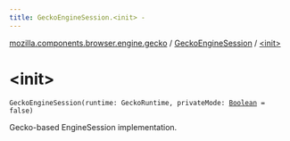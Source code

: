 ```yaml
---
title: GeckoEngineSession.<init> - 
---
```


[mozilla.components.browser.engine.gecko](../index.html) / [GeckoEngineSession](index.html) / [&lt;init&gt;](./-init-.html)

# &lt;init&gt;

`GeckoEngineSession(runtime: GeckoRuntime, privateMode: `[`Boolean`](https://kotlinlang.org/api/latest/jvm/stdlib/kotlin/-boolean/index.html)` = false)`

Gecko-based EngineSession implementation.

